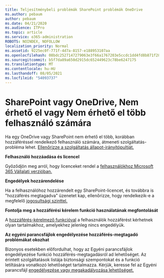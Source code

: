 ```yaml
---
title: Teljesítménybeli problémák SharePoint problémák OneDrive
ms.author: pebaum
author: pebaum
ms.date: 04/21/2020
ms.audience: ITPro
ms.topic: article
ms.service: o365-administration
ROBOTS: NOINDEX, NOFOLLOW
localization_priority: Normal
ms.assetid: 9225ec0f-771f-4d7a-8157-e188953107aa
ms.openlocfilehash: 08bdc2527147279063e3f66a1767203e5ccdc1dd4fd8b871f2800d3f71b9a233
ms.sourcegitcommit: b5f7da89a650d2915dc652449623c78be6247175
ms.translationtype: MT
ms.contentlocale: hu-HU
ms.lasthandoff: 08/05/2021
ms.locfileid: "54093737"
---
```

# <a name="sharepoint-or-onedrive-slow-inaccessible-or-unavailable-for-multiple-users"></a>SharePoint vagy OneDrive, Nem érhető el vagy Nem érhető el több felhasználó számára

Ha egy OneDrive vagy SharePoint nem érhető el több, korábban hozzáféréssel rendelkező felhasználó számára, átmeneti szolgáltatás-probléma lehet. [Ellenőrizze a szolgáltatás állapot-irányítópultját.](https://portal.office.com/adminportal/home#/servicehealth)

**Felhasználó hozzáadása és licencel**

Győződjön meg arról, hogy licenceket rendel a [felhasználókhoz Microsoft 365 Vállalati verzióban.](https://docs.microsoft.com/microsoft-365/admin/add-users/add-users)


**Engedélyek hozzárendelése**

Ha a felhasználóhoz hozzárendelt egy SharePoint-licencet, és továbbra is "hozzáférés megtagadva" üzenetet kap, ellenőrizze, hogy rendelkezik-e a megfelelő [jogosultsági szinttel.](https://docs.microsoft.com/sharepoint/understanding-permission-levels)

**Fontolja meg a hozzáférési kérelem funkció használatának megfontolását**

A [hozzáférés-kérelmező funkcióval](https://support.office.com/article/Set-up-and-manage-access-requests-94B26E0B-2822-49D4-929A-8455698654B3) a felhasználók hozzáférést kérhetnek olyan tartalmakhoz, amelyekhez jelenleg nincs engedélyük.

**Az egyéni parancsfájlok engedélyezése hozzáférés-megtagadó problémákat okozhat**

Bizonyos esetekben előfordulhat,  hogy az Egyéni parancsfájlok engedélyezése funkció hozzáférés-megtagadásról ad lehetőséget. Az érintett szolgáltatások listája biztonsági szempontokat és a funkció letiltására vonatkozó lehetőséget tartalmazza. Kérjük, keresse fel az Egyéni parancsfájl [engedélyezése vagy megakadályozása lehetőséget.](https://docs.microsoft.com/sharepoint/allow-or-prevent-custom-script)

